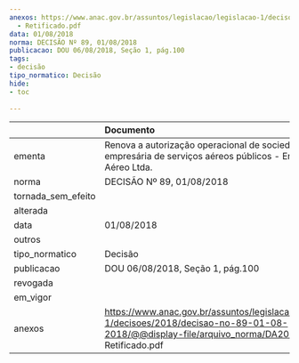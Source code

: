 ```yaml
---
anexos: https://www.anac.gov.br/assuntos/legislacao/legislacao-1/decisoes/2018/decisao-no-89-01-08-2018/@@display-file/arquivo_norma/DA2018-0089
  - Retificado.pdf
data: 01/08/2018
norma: DECISÃO Nº 89, 01/08/2018
publicacao: DOU 06/08/2018, Seção 1, pág.100
tags:
- decisão
tipo_normatico: Decisão
hide: 
- toc 
 
---
```


|                    | Documento                                                                                                                                                 |
|:-------------------|:----------------------------------------------------------------------------------------------------------------------------------------------------------|
| ementa             | Renova a autorização operacional de sociedade empresária de serviços aéreos públicos - Emar Táxi Aéreo Ltda.                                              |
| norma              | DECISÃO Nº 89, 01/08/2018                                                                                                                                 |
| tornada_sem_efeito |                                                                                                                                                           |
| alterada           |                                                                                                                                                           |
| data               | 01/08/2018                                                                                                                                                |
| outros             |                                                                                                                                                           |
| tipo_normatico     | Decisão                                                                                                                                                   |
| publicacao         | DOU 06/08/2018, Seção 1, pág.100                                                                                                                          |
| revogada           |                                                                                                                                                           |
| em_vigor           |                                                                                                                                                           |
| anexos             | https://www.anac.gov.br/assuntos/legislacao/legislacao-1/decisoes/2018/decisao-no-89-01-08-2018/@@display-file/arquivo_norma/DA2018-0089 - Retificado.pdf |